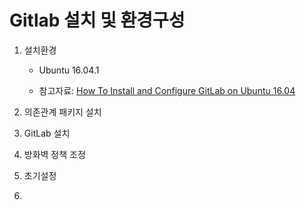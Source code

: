 # Gitlab 설치 및 환경구성

1. 설치환경
   * Ubuntu 16.04.1

   * 참고자료: [How To Install and Configure GitLab on Ubuntu 16.04](https://www.digitalocean.com/community/tutorials/how-to-install-and-configure-gitlab-on-ubuntu-16-04)
2. 의존관계 패키지 설치

3. GitLab 설치

4. 방화벽 정책 조정

5. 초기설정

6. 


